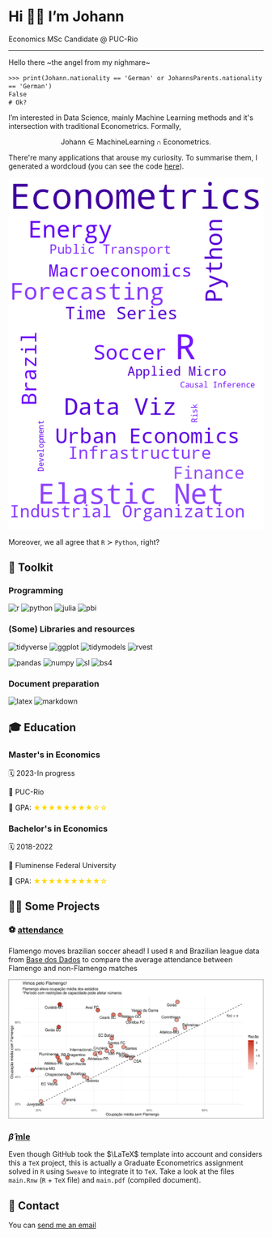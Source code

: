 # Hi ✌🏾 I’m Johann

Economics MSc Candidate @ PUC-Rio

****

Hello there ~the angel from my nighmare~

```
>>> print(Johann.nationality == 'German' or JohannsParents.nationality == 'German')
False
# Ok?
```

I’m interested in Data Science, mainly Machine Learning methods and it's intersection with traditional Econometrics. Formally,

$$
\mathrm{Johann} \in \mathrm{Machine Learning} \cap \mathrm{Econometrics}.
$$

There're many applications that arouse my curiosity. To summarise them, I generated a wordcloud (you can see the code [here](https://github.com/johannmarques/wordcloud)).

<p align = "center">
<img src="https://raw.githubusercontent.com/johannmarques/wordcloud/master/wordcloud.png"/>
</p>

Moreover, we all agree that `R` $\succ$ `Python`, right?

## 🔨 Toolkit

### Programming
![r](https://img.shields.io/badge/R-276DC3?style=for-the-badge&logo=r&logoColor=white) ![python](https://img.shields.io/badge/Python-14354C?style=for-the-badge&logo=python&logoColor=white) ![julia](https://img.shields.io/badge/julia-9558B2?style=for-the-badge&logo=julia&logoColor=white) ![pbi](https://img.shields.io/badge/Power%20Bi-edbe10?style=for-the-badge&logo=powerbi&logoColor=black)

### (Some) Libraries and resources
![tidyverse](https://img.shields.io/badge/-tidyverse-276DC3?style=for-the-badge&logo=r&logoColor=white) ![ggplot](https://img.shields.io/badge/-ggplot2-276DC3?style=for-the-badge&logo=r&logoColor=white) ![tidymodels](https://img.shields.io/badge/-tidymodels-276DC3?style=for-the-badge&logo=r&logoColor=white) ![rvest](https://img.shields.io/badge/-rvest-276DC3?style=for-the-badge&logo=r&logoColor=white)

![pandas](https://img.shields.io/badge/-pandas-14354C?style=for-the-badge&logo=python&logoColor=white) ![numpy](https://img.shields.io/badge/-numpy-14354C?style=for-the-badge&logo=python&logoColor=white) ![sl](https://img.shields.io/badge/-scikit%20learn-14354C?style=for-the-badge&logo=python&logoColor=white) ![bs4](https://img.shields.io/badge/-BeautifulSoup-14354C?style=for-the-badge&logo=python&logoColor=white)

### Document preparation
![latex](https://img.shields.io/badge/LaTeX-white?style=for-the-badge&logo=latex&logoColor=gray) ![markdown](https://img.shields.io/badge/Markdown-000000?style=for-the-badge&logo=markdown&logoColor=white)

## 🎓 Education

### Master's in Economics

🗓️ 2023-In progress

🏫 PUC-Rio

🏁 GPA: <span style="color: gold;">★★★★★★★★☆☆</span>

### Bachelor's in Economics

🗓️ 2018-2022

🏫 Fluminense Federal University

🏁 GPA: <span style="color: gold;">★★★★★★★★★☆</span>

## 👨‍💻 Some Projects

### ⚽ [attendance](https://github.com/johannmarques/attendance)

Flamengo moves brazilian soccer ahead! I used `R` and Brazilian league data from [Base dos Dados](https://basedosdados.org/) to compare the average attendance between Flamengo and non-Flamengo matches
<p align = "center">
<img src="https://raw.githubusercontent.com/johannmarques/attendance/master/attendance.png"/>
</p>

### $\hat{\beta}$ [mle](https://github.com/johannmarques/mle)

Even though GitHub took the $\LaTeX$ template into account and considers this a `TeX` project, this is actually a Graduate Econometrics assignment solved in `R` using `Sweave` to integrate it to `TeX`. Take a look at the files `main.Rnw` (`R` + `TeX` file) and `main.pdf` (compiled document).

## 📮 Contact

You can [send me an email](mailto:johannmarques.profissional@outlook.com)
